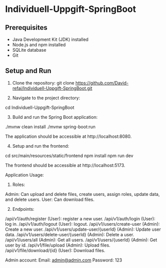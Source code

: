 # Individuell-Uppgift-SpringBoot

## Prerequisites

- Java Development Kit (JDK) installed
- Node.js and npm installed
- SQLite database
- Git

## Setup and Run

1. Clone the repository:
git clone https://github.com/David-refai/Individuell-Uppgift-SpringBoot.git

2. Navigate to the project directory:

cd Individuell-Uppgift-SpringBoot

3. Build and run the Spring Boot application:

./mvnw clean install
./mvnw spring-boot:run

The application should be accessible at http://localhost:8080.

4. Setup and run the frontend:

cd src/main/resources/static/frontend
npm install
npm run dev

The frontend should be accessible at http://localhost:5173.


Application Usage:
1. Roles:

Admin: Can upload and delete files, create users, assign roles, update data, and delete users.
User: Can download files.

2. Endpoints:

/api/v1/auth/register                   (User): register a new user.
/api/v1/auth/login                      (User): log in.
/api/v1/auth/logout                     (User): logout.
/api/v1/users/create-user               (Admin): Create a new user.
/api/v1/users/update-user/{userId}      (Admin): Update user data.
/api/v1/users/delete-user/{userId}      (Admin): Delete a user.
/api/v1/users/all                       (Admin): Get all users.
/api/v1/users/{userId}                  (Admin): Get user by id.
/api/v1/file/upload                     (Admin): Upload files.
/api/v1/file/download/{id}              (User): Download files.

Admin account: 
Email: admin@admin.com
Password: 123


